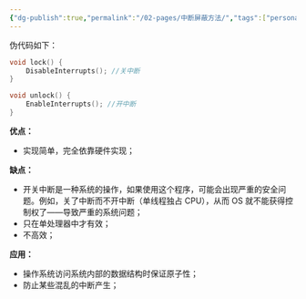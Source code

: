 ```yaml
---
{"dg-publish":true,"permalink":"/02-pages/中断屏蔽方法/","tags":["personal/blog","os/process","os/thread"]}
---
```


伪代码如下：
```c
void lock() {
	DisableInterrupts(); //关中断
}

void unlock() {
	EnableInterrupts(); //开中断
}
```
**优点：**
 + 实现简单，完全依靠硬件实现；

**缺点：**
 + 开关中断是一种系统的操作，如果使用这个程序，可能会出现严重的安全问题。例如，关了中断而不开中断（单线程独占 CPU），从而 OS 就不能获得控制权了——导致严重的系统问题；
 + 只在单处理器中才有效；
 + 不高效；

**应用：**
 + 操作系统访问系统内部的数据结构时保证原子性；
 + 防止某些混乱的中断产生；